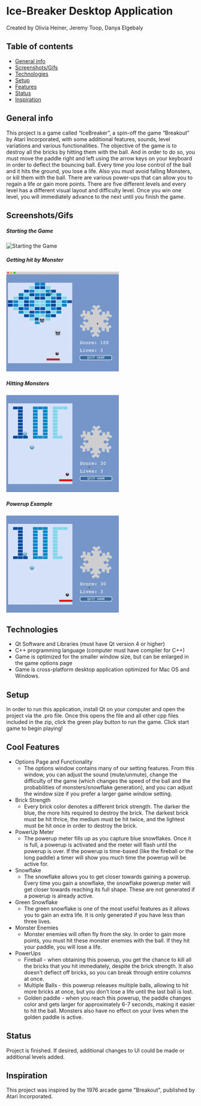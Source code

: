 # Ice-Breaker Desktop Application
Created by Olivia Heiner, Jeremy Toop, Danya Elgebaly

## Table of contents
* [General info](#general-info)
* [Screenshots/Gifs](#screenshots)
* [Technologies](#technologies)
* [Setup](#setup)
* [Features](#features)
* [Status](#status)
* [Inspiration](#inspiration)

<a name="general-info"/>

## General info
This project is a game called “IceBreaker”, a spin-off the game “Breakout” by Atari Incorporated, with some additional features, sounds, level variations and various functionalities. The objective of the game is to destroy all the bricks by hitting them with the ball. And in order to do so, you must move the paddle right and left using the arrow keys on your keyboard in order to deflect the bouncing ball. Every time you lose control of the ball and it hits the ground, you lose a life. Also you must avoid falling Monsters, or kill them with the ball. There are various power-ups that can allow you to regain a life or gain more points. There are five different levels and every level has a different visual layout and difficulty level. Once you win one level, you will immediately advance to the next until you finish the game.

<a name="screenshots"/>

## Screenshots/Gifs

##### Starting the Game
<img src="Screenshots_and_Sample_Video/startingGame.gif" alt="Starting the Game" width=300px>

##### Getting hit by Monster
<img src="Screenshots_and_Sample_Video/Monster1.gif" alt="Monster hits Paddle" width=300px>

##### Hitting Monsters
<img src="Screenshots_and_Sample_Video/Monster2.gif" alt="Ball hits Monster" width=300px>

##### Powerup Example
<img src="Screenshots_and_Sample_Video/Monster2.gif" alt="Ball hits Monster" width=300px>



<a name="technologies"/>

## Technologies
* Qt Software and Libraries (must have Qt version 4 or higher)
* C++ programming language (computer must have compiler for C++)
* Game is optimized for the smaller window size, but can be enlarged in the game options page
* Game is cross-platform desktop application optimized for Mac OS and Windows.

<a name="setup"/>

## Setup
In order to run this application, install Qt on your computer and open the project via the .pro file. Once this opens the file and all other cpp files included in the zip, click the green play button to run the game. Click start game to begin playing!

<a name="features"/>

## Cool Features
* Options Page and Functionality
	- The options window contains many of our setting features. From
	  this window, you can adjust the sound (mute/unmute), change the
	  difficulty of the game (which changes the speed of the
	  ball and the probabilities of monsters/snowflake generation),
	  and you can adjust the window size if you prefer a larger
	  game window setting.
* Brick Strength
	- Every brick color denotes a different brick strength. The darker
	  the blue, the more hits required to destroy the brick. The darkest
	  brick must be hit thrice, the medium must be hit twice, and the
	  lightest must be hit once in order to destroy the brick.
* PowerUp Meter
	- The powerup meter fills up as you capture blue snowflakes. Once it is full,
    a powerup is activated and the meter will flash until the powerup is over.
	  If the powerup is time-based (like the fireball or the long paddle) a timer
	  will show you much time the powerup will be active for.
* Snowflake
	- The snowflake allows you to get closer towards gaining a powerup.
	  Every time you gain a snowflake, the snowflake powerup meter will
    get closer towards reaching its full shape. These are not generated if a
	  powerup is already active.
* Green Snowflake
	- The green snowflake is one of the most useful features as it
	  allows you to gain an extra life. It is only generated if you have less
	  than three lives.
* Monster Enemies
	- Monster enemies will often fly from the sky. In order to gain more
	  points, you must hit these monster enemies with the ball. If they
	  hit your paddle, you will lose a life.
* PowerUps
	- Fireball - when obtaining this powerup, you get the chance to kill
	  all the bricks that you hit immediately, despite the brick
	  strength. It also doesn't deflect off bricks, so you can break through
	  entire columns at once.
	- Multiple Balls - this powerup releases multiple balls, allowing to
	  hit more bricks at once, but you don’t lose a life until the last
	  ball is lost.
	- Golden paddle - when you reach this powerup, the paddle changes
	  color and gets larger for approximately 6-7 seconds, making it
	  easier to hit the ball. Monsters also have no effect on your lives when
	  the golden paddle is active.
	  
<a name="status"/>

## Status
Project is finished. If desired, additional changes to UI could be made or additional levels added.


<a name="inspiration"/>

## Inspiration
This project was inspired by the 1976 arcade game "Breakout", published by Atari Incorporated.
